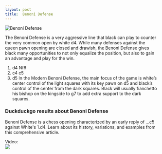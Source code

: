 ```yaml
---
layout: post
title:  Benoni Defense
---
```



![Benoni Defense](https://www.thechesswebsite.com/wp-content/uploads/2015/08/the-benoni-defense.jpg)

The Benoni Defense is a very aggressive line that black can play to counter the very common open by white d4. While many defenses against the queen pawn opening are closed and drawish, the Benoni Defense gives black many opportunities to not only equalize the position, but also to gain an advantage and play for the win.
1. d4 Nf6
2. c4 c5
3. d5
In the Modern Benoni Defense, the main focus of the game is white’s center control of the light squares with its key pawn on d5 and black’s control of the center from the dark squares. Black will usually fianchetto his bishop on the kingside to g7 to add extra support to the dark squares.


### Duckduckgo results about Benoni Defense

Benoni Defense is a chess opening characterized by an early reply of ...c5 against White's 1.d4. Learn about its history, variations, and examples from this comprehensive article.

Video:  
[![](https://tse1.mm.bing.net/th?id=OVP.dKKb0nSi-dUxv4MS0q6D3wHgFo&pid=Api)](https://www.youtube.com/watch?v=N8mNUgzFD0s)

